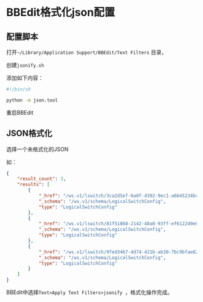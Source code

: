 # BBEdit格式化json配置



## 配置脚本

打开`~/Library/Application Support/BBEdit/Text Filters`	目录，

创建`jsonify.sh`

添加如下内容：

```sh
#!/bin/sh

python -m json.tool
```

重启BBEdit



## JSON格式化

选择一个未格式化的JSON

如：

```json
{
    "result_count": 3, 
    "results": [
        {
            "_href": "/ws.v1/lswitch/3ca2d5ef-6a0f-4392-9ec1-a6645234bc55", 
            "_schema": "/ws.v1/schema/LogicalSwitchConfig", 
            "type": "LogicalSwitchConfig"
        }, 
        {
            "_href": "/ws.v1/lswitch/81f51868-2142-48a8-93ff-ef612249e025", 
            "_schema": "/ws.v1/schema/LogicalSwitchConfig", 
            "type": "LogicalSwitchConfig"
        }, 
        {
            "_href": "/ws.v1/lswitch/9fed3467-dd74-421b-ab30-7bc9bfae6248", 
            "_schema": "/ws.v1/schema/LogicalSwitchConfig", 
            "type": "LogicalSwitchConfig"
        }
    ]
}
```

BBEdit中选择`Text>Apply Text Filters>jsonify `，格式化操作完成。